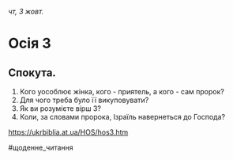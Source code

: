 
_чт, 3 жовт._

# Осія 3

## Спокута.
1. Кого уособлює жінка, кого - приятель, а кого - сам пророк?
2. Для чого треба було її викуповувати?
3. Як ви розумієте вірш 3?
4. Коли, за словами пророка, Ізраїль навернеться до Господа?

https://ukrbiblia.at.ua/HOS/hos3.htm 

#щоденне_читання
